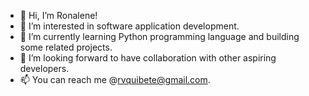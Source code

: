 - 👋 Hi, I’m Ronalene! 
- 👀 I’m interested in software application development. 
- 🌱 I’m currently learning Python programming language and building some related projects. 
- 💞️ I’m looking forward to have collaboration with other aspiring developers. 
- 📫 You can reach me @rvquibete@gmail.com. 

<!---
rvquibete/rvquibete is a ✨ special ✨ repository because its `README.md` (this file) appears on your GitHub profile.
You can click the Preview link to take a look at your changes.
--->
